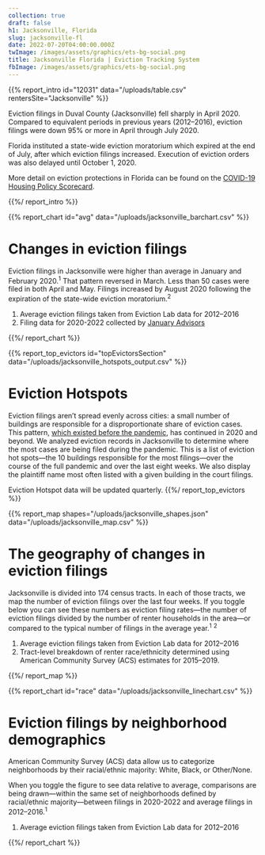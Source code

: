 ```yaml
---
collection: true
draft: false
h1: Jacksonville, Florida
slug: jacksonville-fl
date: 2022-07-20T04:00:00.000Z
twImage: /images/assets/graphics/ets-bg-social.png
title: Jacksonville Florida | Eviction Tracking System
fbImage: /images/assets/graphics/ets-bg-social.png
---
```


{{% report_intro id="12031" data="/uploads/table.csv" rentersSite="Jacksonville" %}}

Eviction filings in Duval County (Jacksonville) fell sharply in April 2020. Compared to equivalent periods in previous years (2012–2016), eviction filings were down 95% or more in April through July 2020. 

Florida instituted a state-wide eviction moratorium which expired at the end of July, after which eviction filings increased. Execution of eviction orders was also delayed until October 1, 2020.

More detail on eviction protections in Florida can be found on the [COVID-19 Housing Policy Scorecard](https://evictionlab.org/covid-policy-scorecard/fl/).

{{%/ report_intro %}}



{{% report_chart id="avg" data="/uploads/jacksonville_barchart.csv" %}}

# Changes in eviction filings

Eviction filings in Jacksonville were higher than average in January and February 2020.<sup>1</sup> That pattern reversed in March. Less than 50 cases were filed in both April and May. Filings increased by August 2020 following the expiration of the state-wide eviction moratorium.<sup>2</sup>

1. Average eviction filings taken from Eviction Lab data for 2012–2016
2. Filing data for 2020-2022 collected by [January Advisors](https://www.januaryadvisors.com/)

{{%/ report_chart %}}



{{% report_top_evictors id="topEvictorsSection" data="/uploads/jacksonville_hotspots_output.csv" %}}
# Eviction Hotspots

Eviction filings aren’t spread evenly across cities: a small number of buildings are responsible for a disproportionate share of eviction cases. This pattern, [which existed before the pandemic](https://evictionlab.org/top-evicting-landlords-drive-us-eviction-crisis/), has continued in 2020 and beyond. We analyzed eviction records in Jacksonville to determine where the most cases are being filed during the pandemic. This is a list of eviction hot spots—the 10 buildings responsible for the most filings—over the course of the full pandemic and over the last eight weeks. We also display the plaintiff name most often listed with a given building in the court filings.

Eviction Hotspot data will be updated quarterly.
{{%/ report_top_evictors %}}



{{% report_map shapes="/uploads/jacksonville_shapes.json" data="/uploads/jacksonville_map.csv" %}}

# The geography of changes in eviction filings

Jacksonville is divided into 174 census tracts. In each of those tracts, we map the number of eviction filings over the last four weeks. If you toggle below you can see these numbers as eviction filing rates—the number of eviction filings divided by the number of renter households in the area—or compared to the typical number of filings in the average year.<sup>1</sup> <sup>2</sup>

1. Average eviction filings taken from Eviction Lab data for 2012–2016
2. Tract-level breakdown of renter race/ethnicity determined using American Community Survey (ACS) estimates for 2015–2019.

{{%/ report_map %}}



{{% report_chart id="race" data="/uploads/jacksonville_linechart.csv" %}}



# Eviction filings by neighborhood demographics

American Community Survey (ACS) data allow us to categorize neighborhoods by their racial/ethnic majority: White, Black, or Other/None. 

When you toggle the figure to see data relative to average, comparisons are being drawn—within the same set of neighborhoods defined by racial/ethnic majority—between filings in 2020-2022 and average filings in 2012–2016.<sup>1</sup>

1. Average eviction filings taken from Eviction Lab data for 2012–2016



{{%/ report_chart %}}